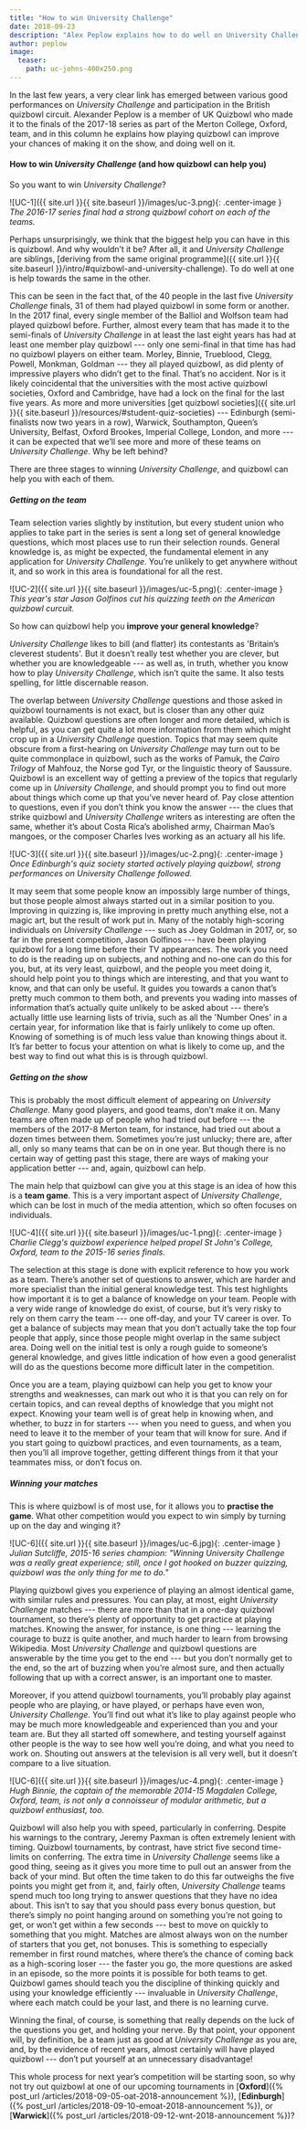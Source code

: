 ```yaml
---
title: "How to win University Challenge"
date: 2018-09-23
description: "Alex Peplow explains how to do well on University Challenge. (Spoiler: play more quizbowl.)"
author: peplow
image:
  teaser:
    path: uc-johns-400x250.png
---
```


In the last few years, a very clear link has emerged between various good performances on _University Challenge_ and participation in the British quizbowl circuit. Alexander Peplow is a member of UK Quizbowl who made it to the finals of the 2017-18 series as part of the Merton College, Oxford, team, and in this column he explains how playing quizbowl can improve your chances of making it on the show, and doing well on it.

#### How to win _University Challenge_ (and how quizbowl can help you)

So you want to win _University Challenge_?

![UC-1]({{ site.url }}{{ site.baseurl }}/images/uc-3.png){: .center-image }
_The 2016-17 series final had a strong quizbowl cohort on each of the teams._

Perhaps unsurprisingly, we think that the biggest help you can have in this is quizbowl. And why wouldn’t it be? After all, it and _University Challenge_ are siblings, [deriving from the same original programme]({{ site.url }}{{ site.baseurl }}/intro/#quizbowl-and-university-challenge). To do well at one is help towards the same in the other.

This can be seen in the fact that, of the 40 people in the last five _University Challenge_ finals, 31 of them had played quizbowl in some form or another. In the 2017 final, every single member of the Balliol and Wolfson team had played quizbowl before. Further, almost every team that has made it to the semi-finals of _University Challenge_ in at least the last eight years has had at least one member play quizbowl --- only one semi-final in that time has had no quizbowl players on either team. Morley, Binnie, Trueblood, Clegg, Powell, Monkman, Goldman --- they all played quizbowl, as did plenty of impressive players who didn’t get to the final. That’s no accident. Nor is it likely coincidental that the universities with the most active quizbowl societies, Oxford and Cambridge, have had a lock on the final for the last five years. As more and more universities [get quizbowl societies]({{ site.url }}{{ site.baseurl }}/resources/#student-quiz-societies) --- Edinburgh (semi-finalists now two years in a row), Warwick, Southampton, Queen’s University, Belfast, Oxford Brookes, Imperial College, London, and more --- it can be expected that we’ll see more and more of these teams on _University Challenge_. Why be left behind?

There are three stages to winning _University Challenge_, and quizbowl can help you with each of them.

##### Getting on the team

Team selection varies slightly by institution, but every student union who applies to take part in the series is sent a long set of general knowledge questions, which most places use to run their selection rounds. General knowledge is, as might be expected, the fundamental element in any application for _University Challenge_. You’re unlikely to get anywhere without it, and so work in this area is foundational for all the rest.

![UC-2]({{ site.url }}{{ site.baseurl }}/images/uc-5.png){: .center-image }
_This year's star Jason Golfinos cut his quizzing teeth on the American quizbowl curcuit._

So how can quizbowl help you **improve your general knowledge**?

_University Challenge_ likes to bill (and flatter) its contestants as 'Britain’s cleverest students'. But it doesn’t really test whether you are clever, but whether you are knowledgeable --- as well as, in truth, whether you know how to play _University Challenge_, which isn’t quite the same. It also tests spelling, for little discernable reason.

The overlap between _University Challenge_ questions and those asked in quizbowl tournaments is not exact, but is closer than any other quiz available. Quizbowl questions are often longer and more detailed, which is helpful, as you can get quite a lot more information from them which might crop up in a _University Challenge_ question. Topics that may seem quite obscure from a first-hearing on _University Challenge_ may turn out to be quite commonplace in quizbowl, such as the works of Pamuk, the _Cairo Trilogy_ of Mahfouz, the Norse god Tyr, or the linguistic theory of Saussure. Quizbowl is an excellent way of getting a preview of the topics that regularly come up in _University Challenge_, and should prompt you to find out more about things which come up that you’ve never heard of. Pay close attention to questions, even if you don’t think you know the answer --- the clues that strike quizbowl and _University Challenge_ writers as interesting are often the same, whether it’s about Costa Rica’s abolished army, Chairman Mao’s mangoes, or the composer Charles Ives working as an actuary all his life.

![UC-3]({{ site.url }}{{ site.baseurl }}/images/uc-2.png){: .center-image }
_Once Edinburgh's quiz society started actively playing quizbowl, strong performances on University Challenge followed._

It may seem that some people know an impossibly large number of things, but those people almost always started out in a similar position to you. Improving in quizzing is, like improving in pretty much anything else, not a magic art, but the result of work put in. Many of the notably high-scoring individuals on _University Challenge_ --- such as Joey Goldman in 2017, or, so far in the present competition, Jason Golfinos --- have been playing quizbowl for a long time before their TV appearances. The work you need to do is the reading up on subjects, and nothing and no-one can do this for you, but, at its very least, quizbowl, and the people you meet doing it, should help point you to things which are interesting, and that you want to know, and that can only be useful. It guides you towards a canon that’s pretty much common to them both, and prevents you wading into masses of information that’s actually quite unlikely to be asked about --- there’s actually little use learning lists of trivia, such as all the 'Number Ones' in a certain year, for information like that is fairly unlikely to come up often. Knowing of something is of much less value than knowing things about it. It’s far better to focus your attention on what is likely to come up, and the best way to find out what this is is through quizbowl.

##### Getting on the show

This is probably the most difficult element of appearing on _University Challenge_. Many good players, and good teams, don’t make it on. Many teams are often made up of people who had tried out before --- the members of the 2017-8 Merton team, for instance, had tried out about a dozen times between them. Sometimes you’re just unlucky; there are, after all, only so many teams that can be on in one year. But though there is no certain way of getting past this stage, there are ways of making your application better --- and, again, quizbowl can help.

The main help that quizbowl can give you at this stage is an idea of how this is a **team game**. This is a very important aspect of _University Challenge_, which can be lost in much of the media attention, which so often focuses on individuals.

![UC-4]({{ site.url }}{{ site.baseurl }}/images/uc-1.png){: .center-image }
_Charlie Clegg's quizbowl experience helped propel St John's College, Oxford, team to the 2015-16 series finals._

The selection at this stage is done with explicit reference to how you work as a team. There’s another set of questions to answer, which are harder and more specialist than the initial general knowledge test. This test highlights how important it is to get a balance of knowledge on your team. People with a very wide range of knowledge do exist, of course, but it’s very risky to rely on them carry the team --- one off-day, and your TV career is over. To get a balance of subjects may mean that you don’t actually take the top four people that apply, since those people might overlap in the same subject area. Doing well on the initial test is only a rough guide to someone’s general knowledge, and gives little indication of how even a good generalist will do as the questions become more difficult later in the competition.

Once you are a team, playing quizbowl can help you get to know your strengths and weaknesses, can mark out who it is that you can rely on for certain topics, and can reveal depths of knowledge that you might not expect. Knowing your team well is of great help in knowing when, and whether, to buzz in for starters --- when you need to guess, and when you need to leave it to the member of your team that will know for sure. And if you start going to quizbowl practices, and even tournaments, as a team, then you’ll all improve together, getting different things from it that your teammates miss, or don’t focus on.

##### Winning your matches

This is where quizbowl is of most use, for it allows you to **practise the game**. What other competition would you expect to win simply by turning up on the day and winging it?

![UC-6]({{ site.url }}{{ site.baseurl }}/images/uc-6.jpg){: .center-image }
_Julian Sutcliffe, 2015-16 series champion: "Winning University Challenge was a really great experience; still, once I got hooked on buzzer quizzing, quizbowl was the only thing for me to do."_

Playing quizbowl gives you experience of playing an almost identical game, with similar rules and pressures. You can play, at most, eight _University Challenge_ matches --- there are more than that in a one-day quizbowl tournament, so there’s plenty of opportunity to get practice at playing matches. Knowing the answer, for instance, is one thing --- learning the courage to buzz is quite another, and much harder to learn from browsing Wikipedia. Most _University Challenge_ and quizbowl questions are answerable by the time you get to the end --- but you don’t normally get to the end, so the art of buzzing when you’re almost sure, and then actually following that up with a correct answer, is an important one to master.

Moreover, if you attend quizbowl tournaments, you’ll probably play against people who are playing, or have played, or perhaps have even won, _University Challenge_. You’ll find out what it’s like to play against people who may be much more knowledgeable and experienced than you and your team are. But they all started off somewhere, and testing yourself against other people is the way to see how well you’re doing, and what you need to work on. Shouting out answers at the television is all very well, but it doesn’t compare to a live situation.

![UC-6]({{ site.url }}{{ site.baseurl }}/images/uc-4.png){: .center-image }
_Hugh Binnie, the captain of the memorable 2014-15 Magdalen College, Oxford, team, is not only a connoisseur of modular arithmetic, but a quizbowl enthusiast, too._

Quizbowl will also help you with speed, particularly in conferring. Despite his warnings to the contrary, Jeremy Paxman is often extremely lenient with timing. Quizbowl tournaments, by contrast, have strict five second time-limits on conferring. The extra time in _University Challenge_ seems like a good thing, seeing as it gives you more time to pull out an answer from the back of your mind. But often the time taken to do this far outweighs the five points you might get from it, and, fairly often, _University Challenge_ teams spend much too long trying to answer questions that they have no idea about. This isn’t to say that you should pass every bonus question, but there’s simply no point hanging around on something you’re not going to get, or won’t get within a few seconds --- best to move on quickly to something that you might. Matches are almost always won on the number of starters that you get, not bonuses. This is something to especially remember in first round matches, where there’s the chance of coming back as a high-scoring loser --- the faster you go, the more questions are asked in an episode, so the more points it is possible for both teams to get. Quizbowl games should teach you the discipline of thinking quickly and using your knowledge efficiently --- invaluable in _University Challenge_, where each match could be your last, and there is no learning curve.

Winning the final, of course, is something that really depends on the luck of the questions you get, and holding your nerve. By that point, your opponent will, by definition, be a team just as good at _University Challenge_ as you are, and, by the evidence of recent years, almost certainly will have played quizbowl --- don’t put yourself at an unnecessary disadvantage!

This whole process for next year’s competition will be starting soon, so why not try out quizbowl at one of our upcoming tournaments in [**Oxford**]({% post_url /articles/2018-09-05-oat-2018-announcement %}), [**Edinburgh**]({% post_url /articles/2018-09-10-emoat-2018-announcement %}), or [**Warwick**]({% post_url /articles/2018-09-12-wnt-2018-announcement %})?
